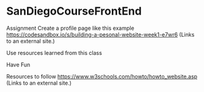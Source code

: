 # SanDiegoCourseFrontEnd
Assignment
Create a profile page like this example https://codesandbox.io/s/building-a-pesonal-website-week1-e7wr6 (Links to an external site.)


Use resources learned from this class 


Have Fun 

Resources to follow https://www.w3schools.com/howto/howto_website.asp (Links to an external site.)

 
